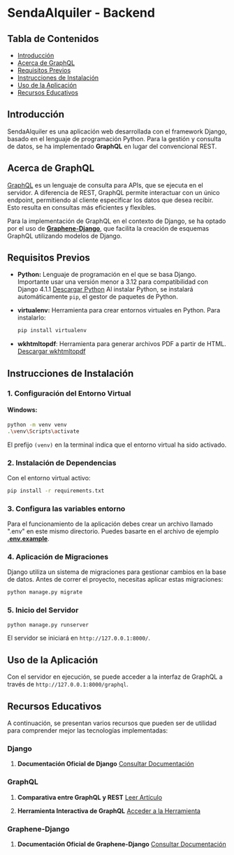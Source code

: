# SendaAlquiler - Backend

## Tabla de Contenidos

- [Introducción](#introducción)
- [Acerca de GraphQL](#acerca-de-graphql)
- [Requisitos Previos](#requisitos-previos)
- [Instrucciones de Instalación](#instrucciones-de-instalación)
- [Uso de la Aplicación](#uso-de-la-aplicación)
- [Recursos Educativos](#recursos-educativos)

## Introducción

SendaAlquiler es una aplicación web desarrollada con el framework Django, basado en el lenguaje de programación Python. Para la gestión y consulta de datos, se ha implementado **GraphQL** en lugar del convencional REST.

## Acerca de GraphQL

[GraphQL](https://graphql.org/learn/) es un lenguaje de consulta para APIs, que se ejecuta en el servidor. A diferencia de REST, GraphQL permite interactuar con un único endpoint, permitiendo al cliente especificar los datos que desea recibir. Esto resulta en consultas más eficientes y flexibles.

Para la implementación de GraphQL en el contexto de Django, se ha optado por el uso de [**Graphene-Django**](https://docs.graphene-python.org/projects/django/en/latest/), que facilita la creación de esquemas GraphQL utilizando modelos de Django.

## Requisitos Previos

- **Python:** Lenguaje de programación en el que se basa Django. Importante usar una versión menor a 3.12 para compatibilidad con Django 4.1.1
  [Descargar Python](https://www.python.org/downloads/)
  Al instalar Python, se instalará automáticamente `pip`, el gestor de paquetes de Python.

- **virtualenv:** Herramienta para crear entornos virtuales en Python.
  Para instalarlo:

  ```bash
  pip install virtualenv
  ```

- **wkhtmltopdf**: Herramienta para generar archivos PDF a partir de HTML.
  [Descargar wkhtmltopdf](https://wkhtmltopdf.org/downloads.html)

## Instrucciones de Instalación

### 1. Configuración del Entorno Virtual

#### Windows:

```bash
python -m venv venv
.\venv\Scripts\activate
```

El prefijo `(venv)` en la terminal indica que el entorno virtual ha sido activado.

### 2. Instalación de Dependencias

Con el entorno virtual activo:

```bash
pip install -r requirements.txt
```

### 3. Configura las variables entorno

Para el funcionamiento de la aplicación debes crear un archivo llamado ".env" en este mismo directorio.
Puedes basarte en el archivo de ejemplo [**.env.example**](./.env.example).

### 4. Aplicación de Migraciones

Django utiliza un sistema de migraciones para gestionar cambios en la base de datos. Antes de correr el proyecto, necesitas aplicar estas migraciones:

```bash
python manage.py migrate
```

### 5. Inicio del Servidor

```bash
python manage.py runserver
```

El servidor se iniciará en `http://127.0.0.1:8000/`.

## Uso de la Aplicación

Con el servidor en ejecución, se puede acceder a la interfaz de GraphQL a través de `http://127.0.0.1:8000/graphql`.

## Recursos Educativos

A continuación, se presentan varios recursos que pueden ser de utilidad para comprender mejor las tecnologías implementadas:

### Django

1. **Documentación Oficial de Django**
   [Consultar Documentación](https://docs.djangoproject.com/en/3.2/intro/tutorial01/)

### GraphQL

1. **Comparativa entre GraphQL y REST**
   [Leer Artículo](https://www.howtographql.com/basics/1-graphql-is-the-better-rest/)

2. **Herramienta Interactiva de GraphQL**
   [Acceder a la Herramienta](https://lucasconstantino.github.io/graphiql-online/)

### Graphene-Django

1. **Documentación Oficial de Graphene-Django**
   [Consultar Documentación](https://docs.graphene-python.org/projects/django/en/latest/)
